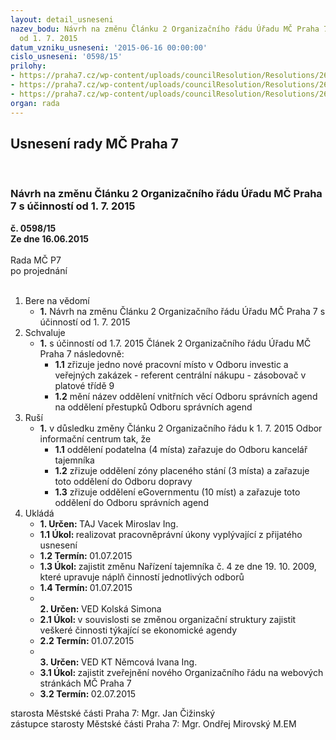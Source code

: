 ```yaml
---
layout: detail_usneseni
nazev_bodu: Návrh na změnu Článku 2 Organizačního řádu Úřadu MČ Praha 7 s účinností
  od 1. 7. 2015
datum_vzniku_usneseni: '2015-06-16 00:00:00'
cislo_usneseni: '0598/15'
prilohy:
- https://praha7.cz/wp-content/uploads/councilResolution/Resolutions/26251/38-15-%c4%8d.1-dz_1.7.15.doc
- https://praha7.cz/wp-content/uploads/councilResolution/Resolutions/26251/38-15-p%c5%99%c3%adloha%c4%8d.2-1.7.15_organiz.rad-uprava.doc
- https://praha7.cz/wp-content/uploads/councilResolution/Resolutions/26251/38-15-p%c5%99%c3%adloha%c4%8d.3-_organiz.rad-1.6.15.doc
organ: rada
---
```

<div id="ucUsn_pList" class="usn">
	<span><h2>Usnesení rady MČ Praha 7 </h2>
<br></span><div class="standBody">
<span><h3>Návrh na změnu Článku 2 Organizačního řádu Úřadu MČ Praha 7 s účinností od 1. 7. 2015</h3></span><div class="center">
		<strong>č. 0598/15</strong><br>
	</div>
<div class="center">
		<strong>Ze dne 16.06.2015</strong><br><br>
	</div>Rada MČ P7<br> po projednání<br><br><ol>
<li>Bere na vědomí<ul><li>
<strong>1.</strong> Návrh na změnu Článku 2 Organizačního řádu Úřadu MČ Praha 7 s účinností od 1. 7. 2015</li></ul>
</li>
<li>Schvaluje<ul><li>
<strong>1.</strong> s účinností od 1.7. 2015 Článek 2  Organizačního řádu Úřadu MČ Praha 7 následovně: <ul>
<li>
<strong>1.1</strong> zřizuje jedno nové pracovní místo v Odboru investic a veřejných zakázek - referent centrální nákupu - zásobovač v platové třídě 9</li>
<li>
<strong>1.2</strong> mění název oddělení vnitřních věcí Odboru správních agend  na oddělení přestupků Odboru správních agend</li>
</ul>
</li></ul>
</li>
<li>Ruší<ul><li>
<strong>1.</strong> v důsledku změny Článku 2 Organizačního řádu k 1. 7. 2015 Odbor informační centrum tak, že<ul>
<li>
<strong>1.1</strong> oddělení podatelna (4 místa) zařazuje do Odboru kancelář tajemníka</li>
<li>
<strong>1.2</strong> zřizuje oddělení zóny placeného stání (3 místa) a zařazuje toto oddělení  do Odboru dopravy</li>
<li>
<strong>1.3</strong> zřizuje oddělení eGovernmentu (10 míst) a zařazuje toto oddělení  do Odboru správních agend</li>
</ul>
</li></ul>
</li>
<li>Ukládá<ul>
<li>
<strong>1. Určen: </strong>TAJ Vacek Miroslav Ing.</li>
<li>
<strong>1.1 Úkol: </strong>realizovat pracovněprávní úkony vyplývající z přijatého usnesení </li>
<li>
<strong>1.2 Termín: </strong>01.07.2015</li>
<li>
<strong>1.3 Úkol: </strong>zajistit změnu Nařízení tajemníka č. 4 ze dne 19. 10. 2009, které upravuje náplň činností jednotlivých odborů </li>
<li>
<strong>1.4 Termín: </strong>01.07.2015</li>
<li>
<strong><br>2. Určen: </strong>VED Kolská Simona</li>
<li>
<strong>2.1 Úkol: </strong>v souvislosti se změnou organizační struktury zajistit veškeré činnosti týkající se ekonomické agendy </li>
<li>
<strong>2.2 Termín: </strong>01.07.2015</li>
<li>
<strong><br>3. Určen: </strong>VED KT Němcová Ivana Ing.</li>
<li>
<strong>3.1 Úkol: </strong>zajistit zveřejnění nového Organizačního řádu na webových stránkách MČ Praha 7</li>
<li>
<strong>3.2 Termín: </strong>02.07.2015</li>
</ul>
</li>
</ol>starosta Městské části Praha 7: Mgr. Jan Čižinský<br>zástupce starosty Městské části Praha 7: Mgr. Ondřej Mirovský M.EM 
</div>
</div>